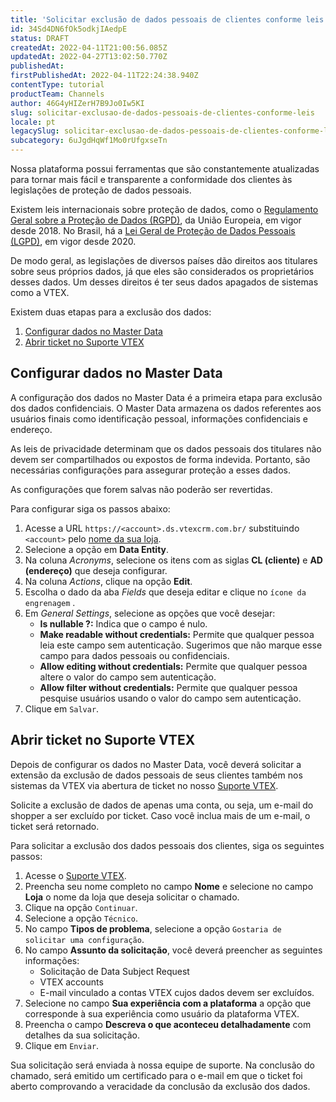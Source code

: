 ```yaml
---
title: 'Solicitar exclusão de dados pessoais de clientes conforme leis internacionais sobre privacidade'
id: 34Sd4DN6fOk5odkjIAedpE
status: DRAFT
createdAt: 2022-04-11T21:00:56.085Z
updatedAt: 2022-04-27T13:02:50.770Z
publishedAt: 
firstPublishedAt: 2022-04-11T22:24:38.940Z
contentType: tutorial
productTeam: Channels
author: 46G4yHIZerH7B9Jo0Iw5KI
slug: solicitar-exclusao-de-dados-pessoais-de-clientes-conforme-leis
locale: pt
legacySlug: solicitar-exclusao-de-dados-pessoais-de-clientes-conforme-leis
subcategory: 6uJgdHqWf1Mo0rUfgxseTn
---
```


Nossa plataforma possui ferramentas que são constantemente atualizadas para tornar mais fácil e transparente a conformidade dos clientes às legislações de proteção de dados pessoais.

Existem leis internacionais sobre proteção de dados, como o [Regulamento Geral sobre a Proteção de Dados (RGPD)](https://www.serpro.gov.br/lgpd/menu/a-lgpd/mapa-da-protecao-de-dados-pessoais), da União Europeia, em vigor desde 2018. No Brasil, há a [Lei Geral de Proteção de Dados Pessoais (LGPD)](http://www.planalto.gov.br/ccivil_03/_ato2015-2018/2018/lei/l13709.htm), em vigor desde 2020.

De modo geral, as legislações de diversos países dão direitos aos titulares sobre seus próprios dados, já que eles são considerados os proprietários desses dados. Um desses direitos é ter seus dados apagados de sistemas como a VTEX.

Existem duas etapas para a exclusão dos dados:

1. [Configurar dados no Master Data](#configurar-dados-no-master-data)
2. [Abrir ticket no Suporte VTEX](#abrir-ticket-no-suporte-vtex)

## Configurar dados no Master Data

A configuração dos dados no Master Data é a primeira etapa para exclusão dos dados confidenciais. O Master Data armazena os dados referentes aos usuários finais como identificação pessoal, informações confidenciais e endereço. 

As leis de privacidade determinam que os dados pessoais dos titulares não devem ser compartilhados ou expostos de forma indevida. Portanto, são necessárias configurações para assegurar proteção a esses dados.

<div class="alert alert-warning" role="alert">
As configurações que forem salvas não poderão ser revertidas.
</div>

Para configurar siga os passos abaixo:

1. Acesse a URL `https://<account>.ds.vtexcrm.com.br/` substituindo `<account>` pelo [nome da sua loja](https://help.vtex.com/pt/tutorial/o-que-e-account-name--i0mIGLcg3QyEy8OCicEoC).
2. Selecione a opção em **Data Entity**.
3. Na coluna *Acronyms*, selecione os itens com as siglas **CL (cliente)** e **AD (endereço)** que deseja configurar.
4. Na coluna *Actions*, clique na opção **Edit**.
5. Escolha o dado da aba *Fields* que deseja editar e clique no `ícone da engrenagem` <i class="fas fa-cog"></i>.
6. Em *General Settings*, selecione as opções que você desejar:
   * **Is nullable ?:** Indica que o campo é nulo.
   * **Make readable without credentials:** Permite que qualquer pessoa leia este campo sem autenticação. Sugerimos que não marque esse campo para dados pessoais ou confidenciais.
   * **Allow editing without credentials:** Permite que qualquer pessoa altere o valor do campo sem autenticação.
   * **Allow filter without credentials:** Permite que qualquer pessoa pesquise usuários usando o valor do campo sem autenticação.
7. Clique em `Salvar`.

## Abrir ticket no Suporte VTEX

Depois de configurar os dados no Master Data, você deverá solicitar a extensão da exclusão de dados pessoais de seus clientes também nos sistemas da VTEX via abertura de ticket no nosso [Suporte VTEX](https://help.vtex.com/pt/support).

<div class="alert alert-warning" role="alert">
Solicite a exclusão de dados de apenas uma conta, ou seja, um e-mail do shopper a ser excluído por ticket. Caso você inclua mais de um e-mail, o ticket será retornado. </div>

Para solicitar a exclusão dos dados pessoais dos clientes, siga os seguintes passos:

1. Acesse o [Suporte VTEX](https://help.vtex.com/pt/support).
2. Preencha seu nome completo no campo **Nome** e selecione no campo **Loja** o nome da loja que deseja solicitar o chamado.
3. Clique na opção `Continuar`.
4. Selecione a opção `Técnico`.
5. No campo **Tipos de problema**, selecione a opção `Gostaria de solicitar uma configuração`.
6. No campo **Assunto da solicitação**, você deverá preencher as seguintes informações:
   * Solicitação de Data Subject Request
   * VTEX accounts
   * E-mail vinculado a contas VTEX cujos dados devem ser excluídos.
7. Selecione no campo **Sua experiência com a plataforma** a opção que corresponde à sua experiência como usuário da plataforma VTEX.
8. Preencha o campo **Descreva o que aconteceu detalhadamente** com detalhes da sua solicitação.
9. Clique em `Enviar`.

Sua solicitação será enviada à nossa equipe de suporte. Na conclusão do chamado, será emitido um certificado para o e-mail em que o ticket foi aberto comprovando a veracidade da conclusão da exclusão dos dados.
